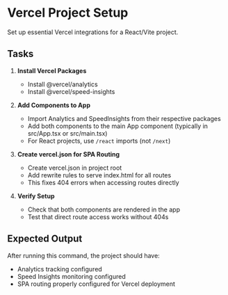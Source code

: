 # Vercel Project Setup

Set up essential Vercel integrations for a React/Vite project.

## Tasks

1. **Install Vercel Packages**
   - Install @vercel/analytics
   - Install @vercel/speed-insights

2. **Add Components to App**
   - Import Analytics and SpeedInsights from their respective packages
   - Add both components to the main App component (typically in src/App.tsx or src/main.tsx)
   - For React projects, use `/react` imports (not `/next`)

3. **Create vercel.json for SPA Routing**
   - Create vercel.json in project root
   - Add rewrite rules to serve index.html for all routes
   - This fixes 404 errors when accessing routes directly

4. **Verify Setup**
   - Check that both components are rendered in the app
   - Test that direct route access works without 404s

## Expected Output

After running this command, the project should have:
- Analytics tracking configured
- Speed Insights monitoring configured
- SPA routing properly configured for Vercel deployment
